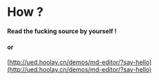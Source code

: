 # How ?

**Read the fucking source by yourself !**

#### or

[http://ued.hoolay.cn/demos/md-editor/?say-hello](http://ued.hoolay.cn/demos/md-editor/?say-hello) 